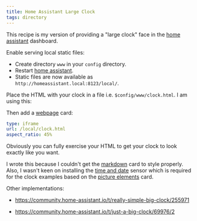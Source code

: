 ```yaml
---
title: Home Assistant Large Clock
tags: directory
---
```

This recipe is my version of providing a "large clock" face in the
[home assistant][ha] dashboard.

Enable serving local static files:

- Create directory `www` in your `config` directory.
- Restart [home assistant][ha].
- Static files are now available as `http://homeassistant.local:8123/local/`.

Place the HTML with your clock in a file i.e. `$config/www/clock.html`.
I am using this:

<script src="https://tortugalabs.github.io/embed-like-gist/embed.js?style=github&showBorder=on&showLineNumbers=on&showFileMeta=on&showCopy=on&fetchFromJsDelivr=on&target=https://github.com/alejandroliu/0ink.net/blob/master/snippets/2022/hassio/clock.html"></script>

Then add a [webpage](https://www.home-assistant.io/dashboards/iframe/) card:

```yaml
type: iframe
url: /local/clock.html
aspect_ratio: 45%
```

Obviously you can fully exercise your HTML to get your clock to look
exactly like you want.

I wrote this because I couldn't get the
[markdown](https://www.home-assistant.io/dashboards/markdown/) card
to style properly.  Also, I wasn't keen on installing the
[time and date](https://www.home-assistant.io/integrations/time_date/)
sensor which is required for the clock examples based on the
[picture elements](https://www.home-assistant.io/dashboards/picture-elements/)
card.

Other implementations:

- https://community.home-assistant.io/t/really-simple-big-clock/255971
- https://community.home-assistant.io/t/just-a-big-clock/69976/2


  [ha]: https://home-assistant.io/
